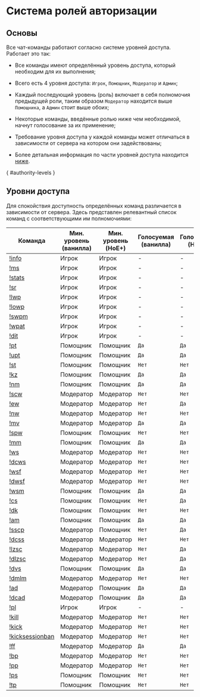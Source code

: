 # Система ролей авторизации

## Основы

Все чат-команды работают согласно системе уровней доступа. Работает это так:

* Все команды имеют определённый уровень доступа, который необходим для их выполнения;

* Всего есть 4 уровня доступа: `Игрок`, `Помощник`, `Модератор` и `Админ`;

* Каждый последующий уровень (роль) включает в себя полномочия предыдущей роли, таким образом `Модератор` находится выше `Помощника`, а `Админ` стоит выше обоих;

* Некоторые команды, введённые ролью ниже чем необходимой, начнут голосование за их применение;

* Требование уровня доступа у каждой команды может отличаться в зависимости от сервера на котором они задействованы;

* Более детальная информация по части уровней доступа находится [ниже](#authority-levels).

[](){ #authority-levels }
## Уровни доступа

Для спокойствия доступность определённых команд различается в зависимости от сервера. Здесь представлен релевантный список команд с соответствующими им полномочиями:

| Команда | Мин. уровень (ванилла) | Мин. уровень (HoE+) | Голосуемая (ванилла) | Голосуемая (HoE+) |
| --- | --- | --- | --- | --- |
| [!info](commands.md#info) | Игрок | Игрок | - | - |
| [!ms](commands.md#my-stats) | Игрок | Игрок | - | - |
| [!stats](commands.md#stats) | Игрок | Игрок | - | - |
| [!sr](commands.md#switch-role) | Игрок | Игрок | - | - |
| [!lwp](commands.md#lock-weapon-pickup) | Игрок | Игрок | - | - |
| [!lowp](commands.md#lock-other-weapon-pickup) | Игрок | Игрок | - | - |
| [!swpm](commands.md#show-weapon-pickup-messages) | Игрок | Игрок | - | - |
| [!wpat](commands.md#weapon-pickup-ammo-threshold) | Игрок | Игрок | - | - |
| [!dit](commands.md#disable-item-drop) | Игрок | Игрок | - | - |
| [!pt](commands.md#pause-trader) | Помощник | Помощник | `Да` | `Да` |
| [!upt](commands.md#unpause-trader) | Помощник | Помощник | `Да` | `Да` |
| [!st](commands.md#skip-trader) | Помощник | Помощник | `Нет` | `Нет` |
| [!kz](commands.md#kill-zeds) | Помощник | Помощник | `Да` | `Да` |
| [!nm](commands.md#next-map) | Помощник | Помощник | `Да` | `Да` |
| [!scw](commands.md#set-current-wave) | Модератор | Модератор | `Нет` | `Нет` |
| [!ew](commands.md#end-wave) | Модератор | Модератор | `Нет` | `Да` |
| [!nw](commands.md#next-wave) | Модератор | Модератор | `Нет` | `Нет` |
| [!mv](commands.md#map-vote) | Модератор | Модератор | `Да` | `Да` |
| [!spw](commands.md#set-password) | Помощник | Помощник | `Нет` | `Нет` |
| [!mm](commands.md#max-monsters) | Помощник | Помощник | `Да` | `Да` |
| [!ws](commands.md#wave-size) | Модератор | Модератор | `Нет` | `Нет` |
| [!dcws](commands.md#disable-custom-wave-size) | Модератор | Модератор | `Нет` | `Нет` |
| [!wsf](commands.md#wave-size-fakes) | Модератор | Модератор | `Нет` | `Нет` |
| [!dwsf](commands.md#disable-wave-size-fakes) | Модератор | Модератор | `Нет` | `Нет` |
| [!wsm](commands.md#wave-size-multiplier) | Помощник | Помощник | `Да` | `Да` |
| [!cs](commands.md#cohort-size) | Помощник | Помощник | `Нет` | `Да` |
| [!dk](commands.md#dosh-kill) | Помощник | Помощник | `Нет` | `Нет` |
| [!am](commands.md#ammo-multiplier) | Помощник | Помощник | `Да` | `Да` |
| [!sscp](commands.md#special-squad-count-pct) | Модератор | Помощник | `Нет` | `Да` |
| [!dcss](commands.md#disable-custom-squad-spawns) | Модератор | Модератор | `Нет` | `Нет` |
| [!lzsc](commands.md#large-zed-spawn-chance) | Модератор | Модератор | `Нет` | `Да` |
| [!dlzsc](commands.md#disable-large-zed-spawn-chance) | Модератор | Модератор | `Нет` | `Да` |
| [!dvs](commands.md#disable-vent-spawns) | Помощник | Помощник | `Да` | `Да` |
| [!dmlm](commands.md#disable-max-large-monsters) | Модератор | Модератор | `Нет` | `Нет` |
| [!ad](commands.md#ai-difficulty) | Модератор | Помощник | `Да` | `Да` |
| [!dcad](commands.md#disable-custom-ai-difficulty) | Модератор | Помощник | `Да` | `Да` |
| [!pl](commands.md#player-list) | Игрок | Игрок | - | - |
| [!kill](commands.md#kill) | Модератор | Модератор | `Нет` | `Нет` |
| [!kick](commands.md#kick) | Модератор | Модератор | `Нет` | `Нет` |
| [!kicksessionban](commands.md#kick-session-ban) | Модератор | Модератор | `Нет` | `Нет` |
| [!ff](commands.md#friendly-fire) | Модератор | Модератор | `Да` | `Да` |
| [!bp](commands.md#burn-player) | Модератор | Модератор | `Нет` | `Нет` |
| [!pp](commands.md#puke-player) | Модератор | Модератор | `Нет` | `Нет` |
| [!ps](commands.md#player-size) | Помощник | Помощник | `Нет` | `Нет` |
| [!tp](commands.md#teleport-player) | Помощник | Помощник | `Нет` | `Нет` |

